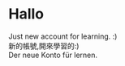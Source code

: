 # Hallo
Just new account for learning. :) <br />
新的帳號,開來學習的:)<br />
Der neue Konto für lernen.<br />
